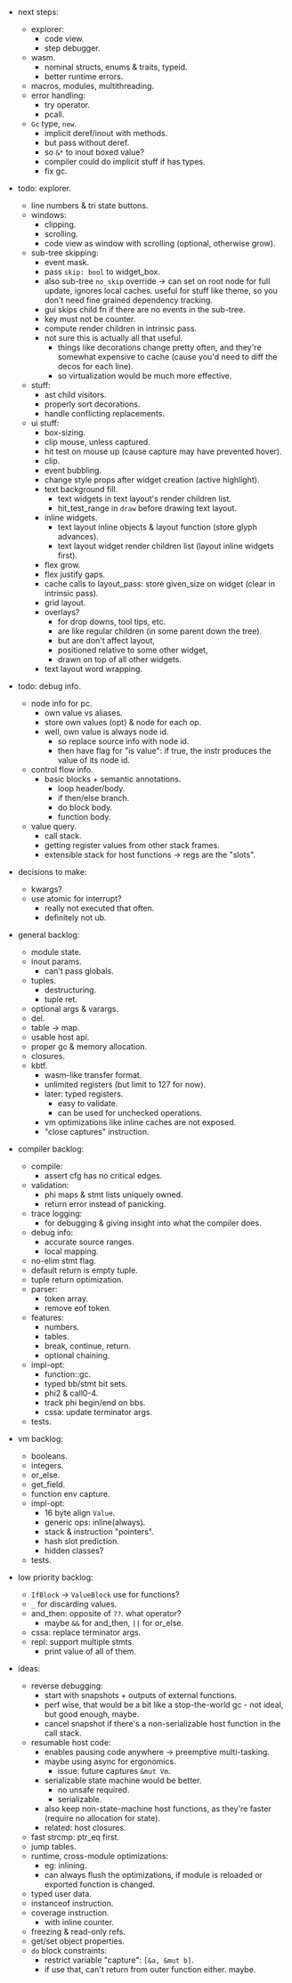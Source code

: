 
- next steps:
    - explorer:
        - code view.
        - step debugger.
    - wasm.
        - nominal structs, enums & traits, typeid.
        - better runtime errors.
    - macros, modules, multithreading.
    - error handling:
        - try operator.
        - pcall.
    - `Gc` type, `new`.
        - implicit deref/inout with methods.
        - but pass without deref.
        - so `&*` to inout boxed value?
        - compiler could do implicit stuff if has types.
        - fix gc.


- todo: explorer.
    - line numbers & tri state buttons.
    - windows:
        - clipping.
        - scrolling.
        - code view as window with scrolling (optional, otherwise grow).
    - sub-tree skipping:
        - event mask.
        - pass `skip: bool` to widget_box.
        - also sub-tree `no_skip` override -> can set on root node for full update, ignores local caches. useful for stuff like theme, so you don't need fine grained dependency tracking.
        - gui skips child fn if there are no events in the sub-tree.
        - key must not be counter.
        - compute render children in intrinsic pass.
        - not sure this is actually all that useful.
            - things like decorations change pretty often, and they're somewhat expensive to cache (cause you'd need to diff the decos for each line).
            - so virtualization would be much more effective.
    - stuff:
        - ast child visitors.
        - properly sort decorations.
        - handle conflicting replacements.
    - ui stuff:
        - box-sizing.
        - clip mouse, unless captured.
        - hit test on mouse up (cause capture may have prevented hover).
        - clip.
        - event bubbling.
        - change style props after widget creation (active highlight).
        - text background fill.
            - text widgets in text layout's render children list.
            - hit_test_range in `draw` before drawing text layout.
        - inline widgets.
            - text layout inline objects & layout function (store glyph advances).
            - text layout widget render children list (layout inline widgets first).
        - flex grow.
        - flex justify gaps.
        - cache calls to layout_pass: store given_size on widget (clear in intrinsic pass).
        - grid layout.
        - overlays?
            - for drop downs, tool tips, etc.
            - are like regular children (in some parent down the tree).
            - but are don't affect layout,
            - positioned relative to some other widget,
            - drawn on top of all other widgets.
        - text layout word wrapping.

- todo: debug info.
    - node info for pc.
        - own value vs aliases.
        - store own values (opt) & node for each op.
        - well, own value is always node id.
            - so replace source info with node id.
            - then have flag for "is value": if true, the instr produces the value of its node id.
    - control flow info.
        - basic blocks + semantic annotations.
            - loop header/body.
            - if then/else branch.
            - do block body.
            - function body.
    - value query.
        - call stack.
        - getting register values from other stack frames.
        - extensible stack for host functions -> regs are the "slots".


- decisions to make:
    - kwargs?
    - use atomic for interrupt?
        - really not executed that often.
        - definitely not ub.

- general backlog:
    - module state.
    - inout params.
        - can't pass globals.
    - tuples.
        - destructuring.
        - tuple ret.
    - optional args & varargs.
    - del.
    - table -> map.
    - usable host api.
    - proper gc & memory allocation.
    - closures.
    - kbtf.
        - wasm-like transfer format.
        - unlimited registers (but limit to 127 for now).
        - later: typed registers.
            - easy to validate.
            - can be used for unchecked operations.
        - vm optimizations like inline caches are not exposed.
        - "close captures" instruction.

- compiler backlog:
    - compile:
        - assert cfg has no critical edges.
    - validation:
        - phi maps & stmt lists uniquely owned.
        - return error instead of panicking.
    - trace logging:
        - for debugging & giving insight into what the compiler does.
    - debug info:
        - accurate source ranges.
        - local mapping.
    - no-elim stmt flag.
    - default return is empty tuple.
    - tuple return optimization.
    - parser:
        - token array.
        - remove eof token.
    - features:
        - numbers.
        - tables.
        - break, continue, return.
        - optional chaining.
    - impl-opt:
        - function::gc.
        - typed bb/stmt bit sets.
        - phi2 & call0-4.
        - track phi begin/end on bbs.
        - cssa: update terminator args.
    - tests.


- vm backlog:
    - booleans.
    - integers.
    - or_else.
    - get_field.
    - function env capture.
    - impl-opt:
        - 16 byte align `Value`.
        - generic ops: inline(always).
        - stack & instruction "pointers".
        - hash slot prediction.
        - hidden classes?
    - tests.

- low priority backlog:
    - `IfBlock` -> `ValueBlock` use for functions?
    - `_` for discarding values.
    - and_then: opposite of `??`. what operator?
        - maybe `&&` for and_then, `||` for or_else.
    - cssa: replace terminator args.
    - repl: support multiple stmts.
        - print value of all of them.

- ideas:
    - reverse debugging:
        - start with snapshots + outputs of external functions.
        - perf wise, that would be a bit like a stop-the-world gc - not ideal, but good enough, maybe.
        - cancel snapshot if there's a non-serializable host function in the call stack.
    - resumable host code:
        - enables pausing code anywhere -> preemptive multi-tasking.
        - maybe using async for ergonomics.
            - issue: future captures `&mut Vm`.
        - serializable state machine would be better.
            - no unsafe required.
            - serializable.
        - also keep non-state-machine host functions, as they're faster (require no allocation for state).
        - related: host closures.
    - fast strcmp: ptr_eq first.
    - jump tables.
    - runtime, cross-module optimizations:
        - eg: inlining.
        - can always flush the optimizations, if module is reloaded or exported function is changed.
    - typed user data.
    - instanceof instruction.
    - coverage instruction.
        - with inline counter.
    - freezing & read-only refs.
    - get/set object properties.
    - `do` block constraints:
        - restrict variable "capture": `[&a, &mut b]`.
        - if use that, can't return from outer function either. maybe.

